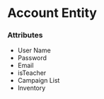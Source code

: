 # Account Entity

### Attributes

- User Name
- Password
- Email
- isTeacher
- Campaign List
- Inventory
